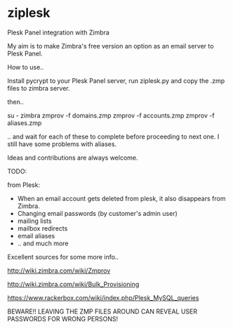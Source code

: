 ziplesk
=======


Plesk Panel integration with Zimbra

My aim is to make Zimbra's free version an option as an email server to Plesk Panel.

How to use..

Install pycrypt to your Plesk Panel server, run ziplesk.py and copy the .zmp files to zimbra server.

then..

su - zimbra
zmprov -f domains.zmp
zmprov -f accounts.zmp
zmprov -f aliases.zmp

.. and wait for each of these to complete before proceeding to next one. I still have some problems with aliases.

Ideas and contributions are always welcome.

TODO:

from Plesk:

- When an email account gets deleted from plesk, it also disappears from Zimbra.
- Changing email passwords (by customer's admin user)
- mailing lists
- mailbox redirects
- email aliases
- .. and much more


Excellent sources for some more info..

http://wiki.zimbra.com/wiki/Zmprov

http://wiki.zimbra.com/wiki/Bulk_Provisioning

https://www.rackerbox.com/wiki/index.php/Plesk_MySQL_queries

BEWARE!! LEAVING THE ZMP FILES AROUND CAN REVEAL USER PASSWORDS FOR WRONG PERSONS!


